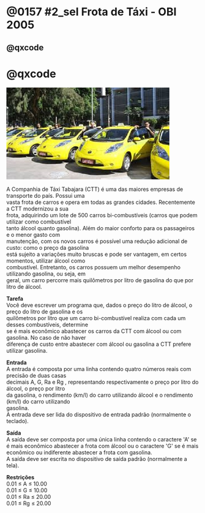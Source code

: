 # @0157 #2_sel Frota de Táxi - OBI 2005
## @qxcode
# @qxcode

![](capa.jfif)

A Companhia de Táxi Tabajara (CTT) é uma das maiores empresas de transporte do paı́s. Possui uma  
vasta frota de carros e opera em todas as grandes cidades. Recentemente a CTT modernizou a sua  
frota, adquirindo um lote de 500 carros bi-combustı́veis (carros que podem utilizar como combustı́vel  
tanto álcool quanto gasolina). Além do maior conforto para os passageiros e o menor gasto com  
manutenção, com os novos carros é possı́vel uma redução adicional de custo: como o preço da gasolina  
está sujeito a variações muito bruscas e pode ser vantagem, em certos momentos, utilizar álcool como  
combustı́vel. Entretanto, os carros possuem um melhor desempenho utilizando gasolina, ou seja, em  
geral, um carro percorre mais quilômetros por litro de gasolina do que por litro de álcool.  
  
**Tarefa**  
Você deve escrever um programa que, dados o preço do litro de álcool, o preço do litro de gasolina e os  
quilômetros por litro que um carro bi-combustı́vel realiza com cada um desses combustı́veis, determine  
se é mais econômico abastecer os carros da CTT com álcool ou com gasolina. No caso de não haver  
diferença de custo entre abastecer com álcool ou gasolina a CTT prefere utilizar gasolina.  
  
**Entrada**  
A entrada é composta por uma linha contendo quatro números reais com precisão de duas casas  
decimais A, G, Ra e Rg , representando respectivamente o preço por litro do álcool, o preço por litro  
da gasolina, o rendimento (km/l) do carro utilizando álcool e o rendimento (km/l) do carro utilizando  
gasolina.  
A entrada deve ser lida do dispositivo de entrada padrão (normalmente o teclado).  
  
**Saı́da**  
A saı́da deve ser composta por uma única linha contendo o caractere 'A' se é mais econômico abastecer
a frota com álcool ou o caractere 'G' se é mais econômico ou indiferente abastecer a frota com gasolina.  
A saı́da deve ser escrita no dispositivo de saı́da padrão (normalmente a tela).  
  
**Restrições**  
0.01 ≤ A ≤ 10.00  
0.01 ≤ G ≤ 10.00  
0.01 ≤ Ra ≤ 20.00  
0.01 ≤ Rg ≤ 20.00

<!---
>>>>>>>> 01
1.00 1.00 8.00 8.01
========
G
<<<<<<<<


>>>>>>>> 02
10.00 0.01 10.01 0.01
========
A
<<<<<<<<


>>>>>>>> 03
2.15 3.17 19.34 18.22
========
A
<<<<<<<<


>>>>>>>> 04
3.90 3.80 19.01 19.99
========
G
<<<<<<<<


>>>>>>>> 05
4.15 3.17 16.64 19.22
========
G
<<<<<<<<


>>>>>>>> 06
1.15 3.02 9.02 8.92
========
A
<<<<<<<<


>>>>>>>> 07
9.15 9.17 9.43 8.76
========
A
<<<<<<<<


>>>>>>>> 08
9.15 9.76 1.37 1.44
========
A
<<<<<<<<


>>>>>>>> 09
9.85 8.71 1.76 1.94
========
G
<<<<<<<<


>>>>>>>> 10
3.77 3.61 10.43 11.88
========
G
<<<<<<<<


>>>>>>>> 11
0.30 0.31 19.02 19.99
========
G
<<<<<<<<


>>>>>>>> 12
1.20 2.30 10.00 16.00
========
A
<<<<<<<<


>>>>>>>> 13
1.37 1.76 1.76 1.35
========
A
<<<<<<<<


>>>>>>>> 14
1.00 1.00 2.00 2.00
========
G
<<<<<<<<


>>>>>>>> 15
0.01 0.01 20.00 20.00
========
G
<<<<<<<<


>>>>>>>> 16
0.02 0.01 20.00 20.00
========
G
<<<<<<<<


>>>>>>>> 17
0.01 0.02 20.00 20.00
========
A
<<<<<<<<


>>>>>>>> 18
10.00 0.01 20.00 20.00
========
G
<<<<<<<<


>>>>>>>> 19
0.01 10.00 20.00 20.00
========
A
<<<<<<<<


>>>>>>>> 20
10.00 0.01 10.00 0.01
========
G
<<<<<<<<

--->